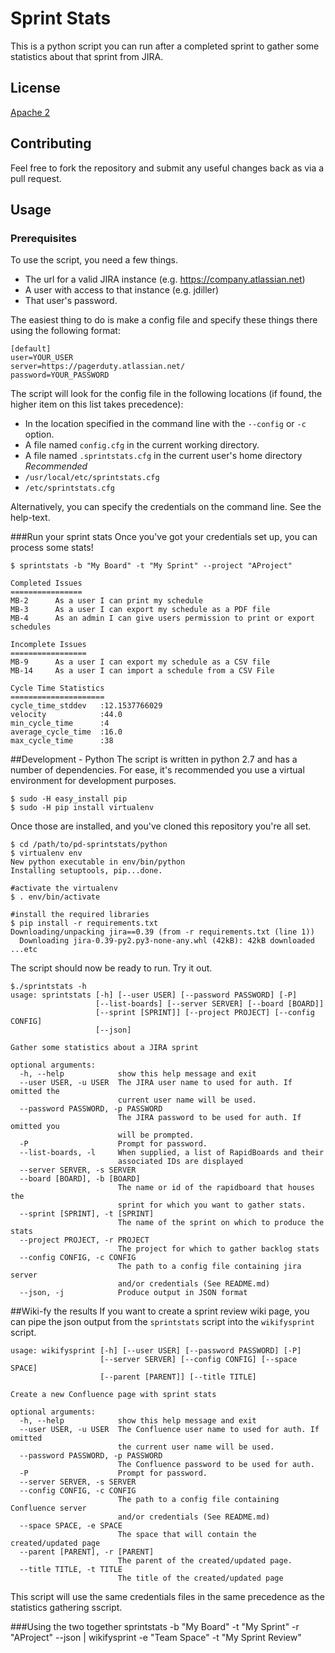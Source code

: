 # Sprint Stats
This is a python script you can run after a completed sprint to gather some statistics about that sprint from JIRA.

## License
[Apache 2](http://www.apache.org/licenses/LICENSE-2.0)

## Contributing
Feel free to fork the repository and submit any useful changes back as via a pull request.


## Usage

### Prerequisites
To use the script, you need a few things.
* The url for a valid JIRA instance (e.g. https://company.atlassian.net)
* A user with access to that instance (e.g. jdiller)
* That user's password.

The easiest thing to do is make a config file and specify these things there using the following format: 

    [default]
    user=YOUR_USER
    server=https://pagerduty.atlassian.net/
    password=YOUR_PASSWORD

The script will look for the config file in the following locations (if found, the higher item on this list takes precedence):
* In the location specified in the command line with the `--config` or `-c` option.
* A file named `config.cfg` in the current working directory.
* A file named `.sprintstats.cfg` in the current user's home directory *Recommended*
* `/usr/local/etc/sprintstats.cfg`
* `/etc/sprintstats.cfg`

Alternatively, you can specify the credentials on the command line. See the help-text.

###Run your sprint stats
Once you've got your credentials set up, you can process some stats!

    $ sprintstats -b "My Board" -t "My Sprint" --project "AProject"

    Completed Issues
    ================
    MB-2      As a user I can print my schedule
    MB-3      As a user I can export my schedule as a PDF file
    MB-4      As an admin I can give users permission to print or export schedules

    Incomplete Issues
    =================
    MB-9      As a user I can export my schedule as a CSV file
    MB-14     As a user I can import a schedule from a CSV File

    Cycle Time Statistics
    =====================
    cycle_time_stddev   :12.1537766029
    velocity            :44.0
    min_cycle_time      :4
    average_cycle_time  :16.0
    max_cycle_time      :38


##Development - Python
The script is written in python 2.7 and has a number of dependencies. For ease, it's recommended you use a virtual environment
for development purposes.

    $ sudo -H easy_install pip
    $ sudo -H pip install virtualenv

Once those are installed, and you've cloned this repository you're all set.

    $ cd /path/to/pd-sprintstats/python
    $ virtualenv env
    New python executable in env/bin/python
    Installing setuptools, pip...done.

    #activate the virtualenv
    $ . env/bin/activate

    #install the required libraries
    $ pip install -r requirements.txt
    Downloading/unpacking jira==0.39 (from -r requirements.txt (line 1))
      Downloading jira-0.39-py2.py3-none-any.whl (42kB): 42kB downloaded
    ...etc



The script should now be ready to run. Try it out.

    $./sprintstats -h
    usage: sprintstats [-h] [--user USER] [--password PASSWORD] [-P]
                       [--list-boards] [--server SERVER] [--board [BOARD]]
                       [--sprint [SPRINT]] [--project PROJECT] [--config CONFIG]
                       [--json]

    Gather some statistics about a JIRA sprint

    optional arguments:
      -h, --help            show this help message and exit
      --user USER, -u USER  The JIRA user name to used for auth. If omitted the
                            current user name will be used.
      --password PASSWORD, -p PASSWORD
                            The JIRA password to be used for auth. If omitted you
                            will be prompted.
      -P                    Prompt for password.
      --list-boards, -l     When supplied, a list of RapidBoards and their
                            associated IDs are displayed
      --server SERVER, -s SERVER
      --board [BOARD], -b [BOARD]
                            The name or id of the rapidboard that houses the
                            sprint for which you want to gather stats.
      --sprint [SPRINT], -t [SPRINT]
                            The name of the sprint on which to produce the stats
      --project PROJECT, -r PROJECT
                            The project for which to gather backlog stats
      --config CONFIG, -c CONFIG
                            The path to a config file containing jira server
                            and/or credentials (See README.md)
      --json, -j            Produce output in JSON format


##Wiki-fy the results
If you want to create a sprint review wiki page, you can pipe the json output from the `sprintstats` script into the `wikifysprint` script.

    usage: wikifysprint [-h] [--user USER] [--password PASSWORD] [-P]
                        [--server SERVER] [--config CONFIG] [--space SPACE]
                        [--parent [PARENT]] [--title TITLE]

    Create a new Confluence page with sprint stats

    optional arguments:
      -h, --help            show this help message and exit
      --user USER, -u USER  The Confluence user name to used for auth. If omitted
                            the current user name will be used.
      --password PASSWORD, -p PASSWORD
                            The Confluence password to be used for auth.
      -P                    Prompt for password.
      --server SERVER, -s SERVER
      --config CONFIG, -c CONFIG
                            The path to a config file containing Confluence server
                            and/or credentials (See README.md)
      --space SPACE, -e SPACE
                            The space that will contain the created/updated page
      --parent [PARENT], -r [PARENT]
                            The parent of the created/updated page.
      --title TITLE, -t TITLE
                            The title of the created/updated page

This script will use the same credentials files in the same precedence as the statistics gathering sscript.

###Using the two together
    sprintstats -b "My Board" -t "My Sprint" -r "AProject" --json | wikifysprint -e "Team Space" -t "My Sprint Review"

